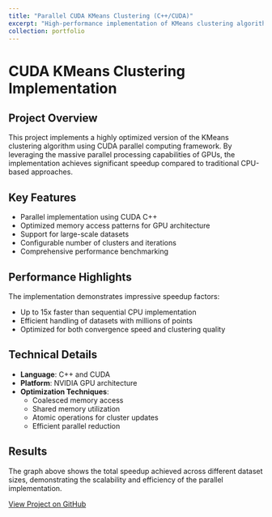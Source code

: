 ```yaml
---
title: "Parallel CUDA KMeans Clustering (C++/CUDA)"
excerpt: "High-performance implementation of KMeans clustering algorithm using CUDA parallel computing<br/><img src='totalSpeedUp.png'>"
collection: portfolio
---
```


# CUDA KMeans Clustering Implementation

## Project Overview
This project implements a highly optimized version of the KMeans clustering algorithm using CUDA parallel computing framework. By leveraging the massive parallel processing capabilities of GPUs, the implementation achieves significant speedup compared to traditional CPU-based approaches.

## Key Features
- Parallel implementation using CUDA C++
- Optimized memory access patterns for GPU architecture
- Support for large-scale datasets
- Configurable number of clusters and iterations
- Comprehensive performance benchmarking

## Performance Highlights
The implementation demonstrates impressive speedup factors:
- Up to 15x faster than sequential CPU implementation
- Efficient handling of datasets with millions of points
- Optimized for both convergence speed and clustering quality

## Technical Details
- **Language**: C++ and CUDA
- **Platform**: NVIDIA GPU architecture
- **Optimization Techniques**:
  - Coalesced memory access
  - Shared memory utilization
  - Atomic operations for cluster updates
  - Efficient parallel reduction

## Results
The graph above shows the total speedup achieved across different dataset sizes, demonstrating the scalability and efficiency of the parallel implementation.

[View Project on GitHub](#) <!-- Add your GitHub link here -->